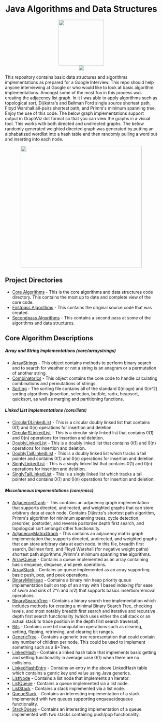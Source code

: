 <div align="center"><h1>Java Algorithms and Data Structures</h1></div>
<div align="center"><img width="150" src="http://blog.newrelic.com/wp-content/uploads/javalogo.png"></img></div>
<div align="center"><img src="https://encrypted-tbn0.gstatic.com/images?q=tbn:ANd9GcTCAiQyevdsPfHh4vEYpa25VvvZfJ-qx-J3iQZb_FEZKAUWi74DZg"></img></div>


This repository contains basic data structures and algorithms implementations as prepared for a Google Interview. This repo should help anyone interviewing at Google or who would like to look at basic algorithm implementations. Amongst some of the most fun in this process was creating the adjacency list graph. In it I was able to apply algorithms such as topological sort, Dijikstra's and Bellman Ford single source shortest path, Floyd Warshall all-pairs shortest path, and Primm's minimum spanning tree. Enjoy the use of this code. The below graph implementations support output in GraphViz dot format so that you can view the graphs in a visual tool. This works with both directed and undirected graphs. The below randomly generated weighted directed graph was generated by putting an alphabatized wordlist into a hash table and then randomly pulling a word out and inserting into each node.

<div align="center"><img width="400" src="https://chart.googleapis.com/chart?chl=digraph+AdjListGraph+%7B%0D%0A%09dolphin+-%3E+indeliberate+%5Blabel%3D2%5D%3B%0D%0A%09stood+-%3E+executioner+%5Blabel%3D14%5D%3B%0D%0A%09riddance+-%3E+fullcolored+%5Blabel%3D2%5D%3B%0D%0A%09riddance+-%3E+faucet+%5Blabel%3D21%5D%3B%0D%0A%09faucet+-%3E+dolphin+%5Blabel%3D49%5D%3B%0D%0A%09faucet+-%3E+betrothal+%5Blabel%3D36%5D%3B%0D%0A%09executioner+-%3E+fullcolored+%5Blabel%3D49%5D%3B%0D%0A%09heliograph+-%3E+riddance+%5Blabel%3D9%5D%3B%0D%0A%09unexpected+-%3E+stood+%5Blabel%3D22%5D%3B%0D%0A%09unexpected+-%3E+dissident+%5Blabel%3D29%5D%3B%0D%0A%09gel+-%3E+betrothal+%5Blabel%3D4%5D%3B%0D%0A%09betrothal+-%3E+dolphin+%5Blabel%3D46%5D%3B%0D%0A%09betrothal+-%3E+executioner+%5Blabel%3D2%5D%3B%0D%0A%09betrothal+-%3E+heliograph+%5Blabel%3D3%5D%3B%0D%0A%09betrothal+-%3E+unexpected+%5Blabel%3D31%5D%3B&cht=gv"></div>


## Project Directories
* [Core Algorithms](https://github.com/jhansensd/jhansen-public/tree/master/algorithms/core) - This is the core algorithms and data structures code directory. This contains the most up to date and complete view of the core code.
* [Firstpass Algorithms](https://github.com/jhansensd/jhansen-public/tree/master/algorithms/firstpass) - This contains the original source code that was created.
* [Secondpass Algorithms](https://github.com/jhansensd/jhansen-public/tree/master/algorithms/secondpass) - This contains a second pass at some of the algorithms and data structures.

## Core Algorithm Descriptions
##### Array and String Implementations (core/arraystrings)
* [ArrayStrings](https://github.com/jhansensd/jhansen-public/blob/master/algorithms/core/arraystrings/ArrayStrings.java) - This object contains methods to perform binary search and to search for weather or not a string is an anagram or a permutation of another string.
* [Combinatorics](https://github.com/jhansensd/jhansen-public/blob/master/algorithms/core/arraystrings/Combinatorics.java) - This object contains the core code to handle calculating combinations and permutations of strings.
* [Sorting](https://github.com/jhansensd/jhansen-public/blob/master/algorithms/core/arraystrings/Sorting.java) - The sorting file contains all of the standard 0(nlogn) and 0(n^2) sorting algorithms (insertion, selection, buttble, radix, heapsort, quicksort, as well as merging and partitioning functions.

##### Linked List Implementations (core/lists)
* [CircularDLinkedList](https://github.com/jhansensd/jhansen-public/blob/master/algorithms/core/lists/CircularDLinkedList.java) - This is a circular doubly linked list that contains 0(1) and 0(n) operations for insertion and deletion.
* [CircularSLinkedList](https://github.com/jhansensd/jhansen-public/blob/master/algorithms/core/lists/CircularSLinkedList.java) - This is a circular sinly linked list that contains 0(1) and 0(n) operations for insertion and deletion.
* [DoublyLinkedList](https://github.com/jhansensd/jhansen-public/blob/master/algorithms/core/lists/DoublyLinkedList.java) - This is a doubly linked list that contains 0(1) and 0(n) operations for insertion and deletion.
* [DoublyTailLinkedList](https://github.com/jhansensd/jhansen-public/blob/master/algorithms/core/lists/DoublyTailLinkedList.java) - This is a doubly linked list which tracks a tail pointer and contains 0(1) and 0(n) operations for insertion and deletion.
* [SinglyLinkedList](https://github.com/jhansensd/jhansen-public/blob/master/algorithms/core/lists/SinglyLinkedList.java) - This is a singly linked list that contains 0(1) and 0(n) operations for insertion and deletion.
* [SinglyTailLinkedList](https://github.com/jhansensd/jhansen-public/blob/master/algorithms/core/lists/SinglyTailLinkedList.java) - This is a singly linked list which tracks a tail pointer and contains 0(1) and 0(n) operations for insertion and deletion.

##### Miscelaneous Impementations (core/misc)
* [AdjacencyGraph](https://github.com/jhansensd/jhansen-public/blob/master/algorithms/core/misc/AdjacencyGraph.java) - This contains an adjacency graph implementation that supports directed, undirected, and weighted graphs that can store arbitrary data at each node. Contains Dijkstra's shortest path algorithm, Primm's algorithm for minimum spanning trees, cycle detection, preorder, postorder, and reverse postorder depth first search, and topological sort amongst other functionality.
* [AdjacencyMatrixGraph](https://github.com/jhansensd/jhansen-public/blob/master/algorithms/core/misc/AdjacencyMatrixGraph.java) - This contains an adjacency matrix graph implementation that supports directed, undirected, and weighted graphs that can store arbitrary data at each node. In this file, breadth first search, Bellman ford, and Floyd Warshall (for negative weight paths) shortest path algorithms ,Primm's minimum spanning tree algorithms.
* [ArrayQueue](https://github.com/jhansensd/jhansen-public/blob/master/algorithms/core/misc/ArrayQueue.java) - Contains a queue implemented as an array containing basic enqueue, dequeue, and peek operations.
* [ArrayStack](https://github.com/jhansensd/jhansen-public/blob/master/algorithms/core/misc/ArrayStack.java) - Contains an queue implemented as an array supporting basic push, pop, and peek operations.
* [BinaryMinHeap](https://github.com/jhansensd/jhansen-public/blob/master/algorithms/core/misc/BinaryMinHeap.java) - Contains a binary min heap priority queue implementation built on top of an array with 1 based indexing (for ease of swim and sink of 2*n and n/2) that supports basics insertion/removal operations.
* [BinarySearchTree](https://github.com/jhansensd/jhansen-public/blob/master/algorithms/core/misc/BinarySearchTree.java) - Contains a binary search tree implementation which includes methods for creating a minimal Binary Search Tree, checking levels, and most notably breadth first search and iterative and recursive depth first search functionality (which uses either the call stack or an actual stack to trace position in the depth first search traversal).
* [Bits](https://github.com/jhansensd/jhansen-public/blob/master/algorithms/core/misc/Bits.java) - Contains core bit manipulation operations such as clearing, setting, flipping, retrieving, and clearing bit ranges.
* [GenericTree](https://github.com/jhansensd/jhansen-public/blob/master/algorithms/core/misc/GenericTree.java) - Contains a generic tree representation that could contain any number of children per node. This could be used to implement something such as a B+Tree.
* [LinkedHash](https://github.com/jhansensd/jhansen-public/blob/master/algorithms/core/misc/LinkedHash.java) - Contains a linked hash table that implements basic getting and setting functionality in average case 0(1) when there are no collisions.
* [LinkedHashEntry](https://github.com/jhansensd/jhansen-public/blob/master/algorithms/core/misc/LinkedHashEntry.java) - Contains an entry in the above LinkedHash table which contains a genric key and value using Java generics.
* [ListNode](https://github.com/jhansensd/jhansen-public/blob/master/algorithms/core/misc/ListNode.java) - Contains a list node that implements an Iterator.
* [ListQueue](https://github.com/jhansensd/jhansen-public/blob/master/algorithms/core/misc/ListQueue.java) - Contains a queue implemented via a list node.
* [ListStack](https://github.com/jhansensd/jhansen-public/blob/master/algorithms/core/misc/ListStack.java) - Contains a stack implemented via a list node.
* [QueueStack](https://github.com/jhansensd/jhansen-public/blob/master/algorithms/core/misc/QueueStack.java) - Contains an interesting implementation of a stack implemented with two queues supporting enqueue/dequeue functionality.
* [StackQueue](https://github.com/jhansensd/jhansen-public/blob/master/algorithms/core/misc/StackQueue.java) - Contains an interesting implementation of a queue implemented with two stacks containing push/pop functionality.

